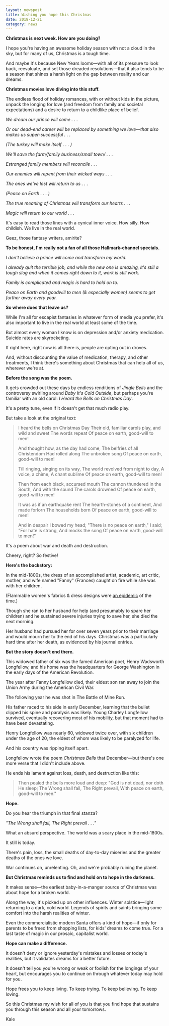 ```yaml
---
layout: newspost
title: Wishing you hope this Christmas
date: 2018-12-21
category: news
---
```


**Christmas is next week. How are you doing?**

I hope you're having an awesome holiday season with not a cloud in the sky, but for many of us, Christmas is a tough time.

And maybe it's because New Years looms—with all of its pressure to look back, reevaluate, and set those dreaded resolutions—that it also tends to be a season that shines a harsh light on the gap between reality and our dreams.

**Christmas movies love diving into this stuff.**

The endless flood of holiday romances, with or without kids in the picture, unpack the longing for love (and freedom from family and societal expectations) and a desire to return to a childlike place of belief.

*We dream our prince will come . . .*

*Or our dead-end career will be replaced by something we love—that also makes us super-successful . . .*

*(The turkey will make itself . . . )*

*We'll save the farm/family business/small town/ . . .*

*Estranged family members will reconcile . . .*

*Our enemies will repent from their wicked ways . . .*

*The ones we've lost will return to us . . .*

*(Peace on Earth . . . )*

*The true meaning of Christmas will transform our hearts . . .*

*Magic will return to our world . . .*

It's easy to read those lines with a cynical inner voice. How silly. How childish. We live in the real world.

Geez, those fantasy writers, amirite?

**To be honest, I'm really not a fan of all those Hallmark-channel specials.**

*I don't believe a prince will come and transform my world.*

*I already quit the terrible job, and while the new one is amazing, it's still a tough slog and when it comes right down to it, work is still work.*

*Family is complicated and magic is hard to hold on to.*

*Peace on Earth and goodwill to men (& especially women) seems to get further away every year.*

**So where does that leave us?**

While I'm all for escapist fantasies in whatever form of media you prefer, it's also important to live in the real world at least some of the time. 

But almost every woman I know is on depression and/or anxiety medication. Suicide rates are skyrocketing.

If right here, right now is all there is, people are opting out in droves.

And, without discounting the value of medication, therapy, and other treatments, I think there's something about Christmas that can help all of us, wherever we're at. 

**Before the song was the poem.**

It gets crowded out these days by endless renditions of *Jingle Bells* and the controversy swirling around *Baby It's Cold Outside*, but perhaps you're familiar with an old carol: *I Heard the Bells on Christmas Day*.

It's a pretty tune, even if it doesn't get that much radio play.

But take a look at the original text:

> I heard the bells on Christmas Day
> Their old, familiar carols play, 
> and wild and sweet
> The words repeat
> Of peace on earth, good-will to men!
> 
> And thought how, as the day had come,
> The belfries of all Christendom 
> Had rolled along
> The unbroken song
> Of peace on earth, good-will to men!
> 
> Till ringing, singing on its way,
> The world revolved from night to day,
> A voice, a chime,
> A chant sublime
> Of peace on earth, good-will to men!
> 
> Then from each black, accursed mouth
> The cannon thundered in the South, 
> And with the sound
> The carols drowned
> Of peace on earth, good-will to men!
> 
> It was as if an earthquake rent
> The hearth-stones of a continent,
> And made forlorn
> The households born
> Of peace on earth, good-will to men!
> 
> And in despair I bowed my head;
> "There is no peace on earth," I said; 
> "For hate is strong,
> And mocks the song
> Of peace on earth, good-will to men!"

It's a poem about war and death and destruction.

Cheery, right? So festive!

**Here's the backstory:**

In the mid-1800s, the dress of an accomplished artist, academic, art critic, mother, and wife named "Fanny" (Frances) caught on fire while she was with her children. 

(Flammable women's fabrics & dress designs were [an epidemic](https://www.racked.com/2017/12/19/16710276/burning-dresses-history) of the time.)

Though she ran to her husband for help (and presumably to spare her children) and he sustained severe injuries trying to save her, she died the next morning.

Her husband had pursued her for over seven years prior to their marriage and would mourn her to the end of his days. Christmas was a particularly hard time after her death, as evidenced by his journal entries.

**But the story doesn't end there.**

This widowed father of six was the famed American poet, Henry Wadsworth Longfellow, and his home was the headquarters for George Washington in the early days of the American Revolution.

The year after Fanny Longfellow died, their eldest son ran away to join the Union Army during the American Civil War.

The following year he was shot in The Battle of Mine Run.

His father raced to his side in early December, learning that the bullet clipped his spine and paralysis was likely. Young Charley Longfellow survived, eventually recovering most of his mobility, but that moment had to have been devastating.
 
Henry Longfellow was nearly 60, widowed twice over, with six children under the age of 20, the eldest of whom was likely to be paralyzed for life.

And his country was ripping itself apart.

Longfellow wrote the poem *Christmas Bells* that December—but there's one more verse that I didn't include above.

He ends his lament against loss, death, and destruction like this:

> Then pealed the bells more loud and deep:
> "God is not dead, nor doth He sleep; 
> The Wrong shall fail,
> The Right prevail,
> With peace on earth, good-will to men."

**Hope.**

Do you hear the triumph in that final stanza?

*"The Wrong shall fail, The Right prevail . . ."*

What an absurd perspective. The world was a scary place in the mid-1800s.

It still is today.

There's pain, loss, the small deaths of day-to-day miseries and the greater deaths of the ones we love.

War continues on, unrelenting. Oh, and we're probably ruining the planet.

**But Christmas reminds us to find and hold on to hope in the darkness.**

It makes sense—the earliest baby-in-a-manger source of Christmas was about hope for a broken world.

Along the way, it's picked up on other influences. Winter solstice—light returning to a dark, cold world. Legends of spirits and saints bringing some comfort into the harsh realities of winter.

Even the commercialistic modern Santa offers a kind of hope—if only for parents to be freed from shopping lists, for kids' dreams to come true. For a last taste of magic in our prosaic, capitalist world.

**Hope can make a difference.**

It doesn't deny or ignore yesterday's mistakes and losses or today's realities, but it validates dreams for a better future.

It doesn't tell you you're wrong or weak or foolish for the longings of your heart, but encourages you to continue on through whatever today may hold for you.

Hope frees you to keep living. To keep trying. To keep believing. To keep loving.

So this Christmas my wish for all of you is that you find hope that sustains you through this season and all your tomorrows.

Kaie
